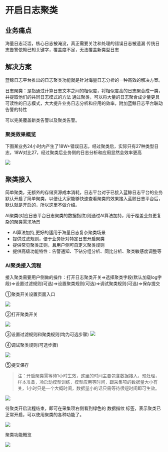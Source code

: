 # 开启日志聚类


## 业务痛点

海量日志泛滥，核心日志被淹没，真正需要关注和处理的错误日志被遗漏
传统日志告警依赖已知关键字，覆盖度不足，无法覆盖新类型日志

## 解决方案

蓝鲸日志平台推出的日志聚类功能就是针对海量日志分析的一种高效的解决方案。

日志聚类：是指通过计算日志文本之间的相似度，将相似度高的日志聚合成一类，并提取他们的共同日志模式的方法
通过聚类，可以将大量的日志聚合成少量更具可读性的日志模式，大大提升业务日志分析和应用的效率，附加蓝鲸日志平台联动告警的特性

可以完美覆盖新类告警以及聚类告警。



### 聚类效果概览

下图某业务24小时内产生了18W+错误日志，经过聚类后，实际只有27种类型日志，18W对比27，经过聚类后业务侧的日志分析和应用显然会效率更高

![](media/16619457286307.jpg)


## 聚类接入

简单聚类，无额外的存储资源成本消耗，日志平台对于已接入蓝鲸日志平台的业务默认开启了简单聚类，以便让大家能够快速查看聚类的效果接入蓝鲸日志平台后，默认就是开启的，所以这里不做介绍。

AI聚类(对应日志平台日志聚类的数据指纹)则通过AI算法加持，用于覆盖业务更复杂的聚类需求场景

* AI算法加持,更好的适用于海量日志复杂聚类场景
* 提供过滤规则，便于业务针对特定日志开启聚类
* 提供常见聚类正则，且用户侧可自定义聚类规则
* 提供高级功能特性：告警通知、下钻分组分析、同比分析、聚类敏感度调整等

### AI聚类接入流程

接入聚类需要用户侧做的操作：打开日志聚类开关=>选择聚类字段(默认加载log字段)=>设置过滤规则(可选)=>设置聚类规则(可选)=>调试聚类规则(可选)=>保存提交

①聚类开关设置页面入口

![](media/16619457780708.jpg)


②打开聚类开关

![](media/16619457859514.jpg)


③设置过滤规则和聚类规则(均为可选步骤)
![](media/16619457924042.jpg)



④调试聚类规则(可选步骤)

![](media/16619457995935.jpg)


⑤提交保存

> 注：开启聚类需等待1小时生效，这里的时间主要包含数据接入，预处理，样本准备，冷启动模型训练，模型应用等时间，跟采集项的数据量大小有关，1小时只是一个大概时间，数据量小的话只需等待很短时间即可生效。

![](media/16619458250552.jpg)




待聚类开启流程结束，即可在采集项右侧看到绿色的 数据指纹 标签，表示聚类已正常开启，可以使用聚类的各种功能了。

![](media/16619458320840.jpg)


聚类功能概览

![](media/16619458387040.jpg)



